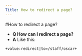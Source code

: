 ```yaml
---
Title: How to redirect a page?
---
```

#How to redirect a page?
- **Q How can I redirect a page?**
- **A** Like this:
```
+value:redirect|to=/staff/oscar+
```
